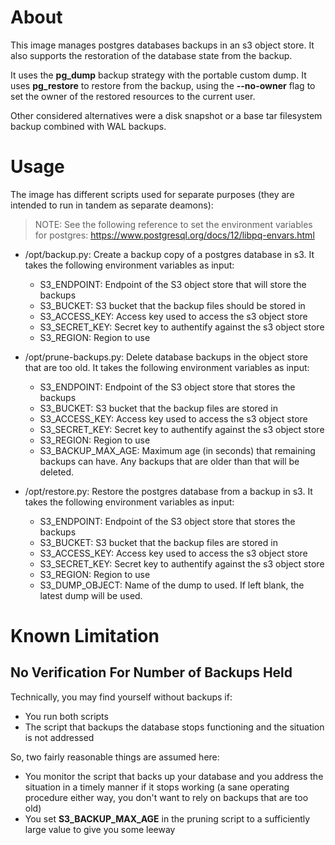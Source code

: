 # About

This image manages postgres databases backups in an s3 object store. It also supports the restoration of the database state from the backup.

It uses the **pg_dump** backup strategy with the portable custom dump. It uses **pg_restore** to restore from the backup, using the **--no-owner** flag to set the owner of the restored resources to the current user.

Other considered alternatives were a disk snapshot or a base tar filesystem backup combined with WAL backups.

# Usage

The image has different scripts used for separate purposes (they are intended to run in tandem as separate deamons):

> NOTE: See the following reference to set the environment variables for postgres: https://www.postgresql.org/docs/12/libpq-envars.html

- /opt/backup.py: Create a backup copy of a postgres database in s3. It takes the following environment variables as input:
    - S3_ENDPOINT: Endpoint of the S3 object store that will store the backups
    - S3_BUCKET: S3 bucket that the backup files should be stored in
    - S3_ACCESS_KEY: Access key used to access the s3 object store
    - S3_SECRET_KEY: Secret key to authentify against the s3 object store
    - S3_REGION: Region to use

- /opt/prune-backups.py: Delete database backups in the object store that are too old. It takes the following environment variables as input:
    - S3_ENDPOINT: Endpoint of the S3 object store that stores the backups
    - S3_BUCKET: S3 bucket that the backup files are stored in
    - S3_ACCESS_KEY: Access key used to access the s3 object store
    - S3_SECRET_KEY: Secret key to authentify against the s3 object store
    - S3_REGION: Region to use
    - S3_BACKUP_MAX_AGE: Maximum age (in seconds) that remaining backups can have. Any backups that are older than that will be deleted.

- /opt/restore.py: Restore the postgres database from a backup in s3. It takes the following environment variables as input:
    - S3_ENDPOINT: Endpoint of the S3 object store that stores the backups
    - S3_BUCKET: S3 bucket that the backup files are stored in
    - S3_ACCESS_KEY: Access key used to access the s3 object store
    - S3_SECRET_KEY: Secret key to authentify against the s3 object store
    - S3_REGION: Region to use
    - S3_DUMP_OBJECT: Name of the dump to used. If left blank, the latest dump will be used.

# Known Limitation

## No Verification For Number of Backups Held

Technically, you may find yourself without backups if:
  - You run both scripts
  - The script that backups the database stops functioning and the situation is not addressed

So, two fairly reasonable things are assumed here:
  - You monitor the script that backs up your database and you address the situation in a timely manner if it stops working (a sane operating procedure either way, you don't want to rely on backups that are too old)
  - You set **S3_BACKUP_MAX_AGE** in the pruning script to a sufficiently large value to give you some leeway